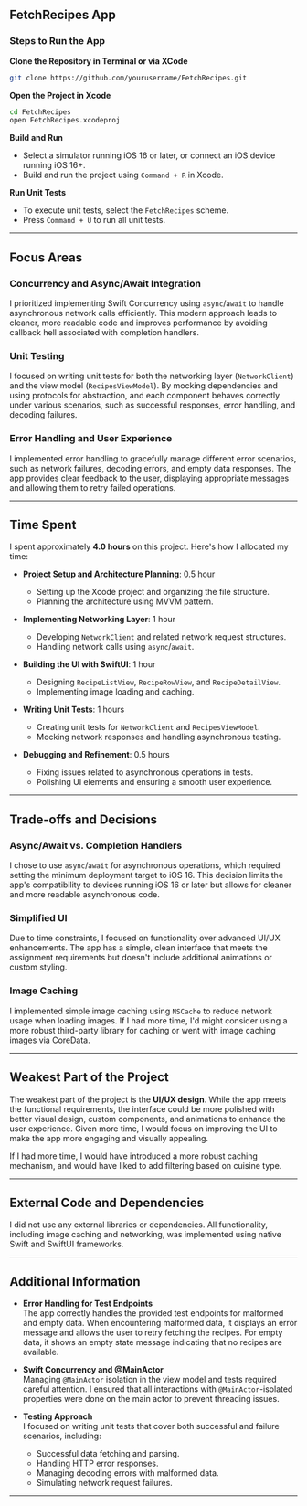 ## FetchRecipes App

### Steps to Run the App

**Clone the Repository in Terminal or via XCode**

   ```bash
   git clone https://github.com/yourusername/FetchRecipes.git
   ```

**Open the Project in Xcode**

   ```bash
   cd FetchRecipes
   open FetchRecipes.xcodeproj
   ```
   
**Build and Run**

   - Select a simulator running iOS 16 or later, or connect an iOS device running iOS 16+.
   - Build and run the project using `Command + R` in Xcode.

**Run Unit Tests**

   - To execute unit tests, select the `FetchRecipes` scheme.
   - Press `Command + U` to run all unit tests.

---

## Focus Areas

### **Concurrency and Async/Await Integration**
I prioritized implementing Swift Concurrency using `async`/`await` to handle asynchronous network calls efficiently. This modern approach leads to cleaner, more readable code and improves performance by avoiding callback hell associated with completion handlers.

### **Unit Testing**
I focused on writing unit tests for both the networking layer (`NetworkClient`) and the view model (`RecipesViewModel`). By mocking dependencies and using protocols for abstraction, and each component behaves correctly under various scenarios, such as successful responses, error handling, and decoding failures.

### **Error Handling and User Experience**
I implemented error handling to gracefully manage different error scenarios, such as network failures, decoding errors, and empty data responses. The app provides clear feedback to the user, displaying appropriate messages and allowing them to retry failed operations.

---

## Time Spent

I spent approximately **4.0 hours** on this project. Here's how I allocated my time:

- **Project Setup and Architecture Planning**: 0.5 hour  
  - Setting up the Xcode project and organizing the file structure.  
  - Planning the architecture using MVVM pattern.

- **Implementing Networking Layer**: 1 hour  
  - Developing `NetworkClient` and related network request structures.  
  - Handling network calls using `async`/`await`.

- **Building the UI with SwiftUI**: 1 hour  
  - Designing `RecipeListView`, `RecipeRowView`, and `RecipeDetailView`.  
  - Implementing image loading and caching.

- **Writing Unit Tests**: 1 hours  
  - Creating unit tests for `NetworkClient` and `RecipesViewModel`.  
  - Mocking network responses and handling asynchronous testing.

- **Debugging and Refinement**: 0.5 hours  
  - Fixing issues related to asynchronous operations in tests.  
  - Polishing UI elements and ensuring a smooth user experience.

---

## Trade-offs and Decisions

### **Async/Await vs. Completion Handlers**
I chose to use `async`/`await` for asynchronous operations, which required setting the minimum deployment target to iOS 16. This decision limits the app's compatibility to devices running iOS 16 or later but allows for cleaner and more readable asynchronous code.

### **Simplified UI**
Due to time constraints, I focused on functionality over advanced UI/UX enhancements. The app has a simple, clean interface that meets the assignment requirements but doesn't include additional animations or custom styling.

### **Image Caching**
I implemented simple image caching using `NSCache` to reduce network usage when loading images. If I had more time, I'd might consider using a more robust third-party library for caching or went with image caching images via CoreData.

---

## Weakest Part of the Project

The weakest part of the project is the **UI/UX design**. While the app meets the functional requirements, the interface could be more polished with better visual design, custom components, and animations to enhance the user experience. Given more time, I would focus on improving the UI to make the app more engaging and visually appealing.

If I had more time, I would have introduced a more robust caching mechanism, and would have liked to add filtering based on cuisine type.

---

## External Code and Dependencies

I did not use any external libraries or dependencies. All functionality, including image caching and networking, was implemented using native Swift and SwiftUI frameworks.

---

## Additional Information

- **Error Handling for Test Endpoints**  
  The app correctly handles the provided test endpoints for malformed and empty data. When encountering malformed data, it displays an error message and allows the user to retry fetching the recipes. For empty data, it shows an empty state message indicating that no recipes are available.

- **Swift Concurrency and @MainActor**  
  Managing `@MainActor` isolation in the view model and tests required careful attention. I ensured that all interactions with `@MainActor`-isolated properties were done on the main actor to prevent threading issues.

- **Testing Approach**  
  I focused on writing unit tests that cover both successful and failure scenarios, including:  
  - Successful data fetching and parsing.  
  - Handling HTTP error responses.  
  - Managing decoding errors with malformed data.  
  - Simulating network request failures.

---
